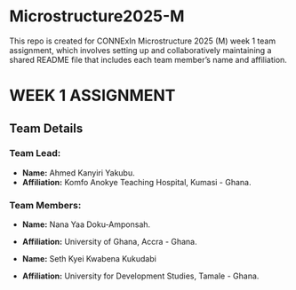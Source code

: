 # Microstructure2025-M
This repo is created for CONNExIn Microstructure 2025 (M) week 1 team assignment, which involves setting up and collaboratively maintaining a shared README file that includes each team member’s name and affiliation.

# WEEK 1 ASSIGNMENT

## Team Details

### Team Lead:

- **Name:** Ahmed Kanyiri Yakubu.
- **Affiliation:** Komfo Anokye Teaching Hospital, Kumasi - Ghana.

### Team Members:
- **Name:** Nana Yaa Doku-Amponsah.
- **Affiliation:** University of Ghana, Accra - Ghana.

- **Name:** Seth Kyei Kwabena Kukudabi
- **Affiliation:** University for Development Studies, Tamale - Ghana.


